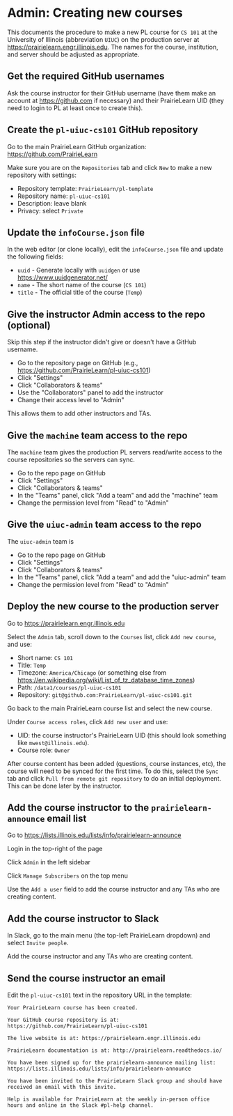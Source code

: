 
# Admin: Creating new courses

This documents the procedure to make a new PL course for `CS 101` at the University of Illinois (abbreviation `UIUC`) on the production server at https://prairielearn.engr.illinois.edu. The names for the course, institution, and server should be adjusted as appropriate.


## Get the required GitHub usernames

Ask the course instructor for their GitHub username (have them make an account at https://github.com if necessary) and their PrairieLearn UID (they need to login to PL at least once to create this).


## Create the `pl-uiuc-cs101` GitHub repository

Go to the main PrairieLearn GitHub organization: https://github.com/PrairieLearn

Make sure you are on the `Repositories` tab and click `New` to make a new repository with settings:

* Repository template: `PrairieLearn/pl-template`
* Repository name: `pl-uiuc-cs101`
* Description: leave blank
* Privacy: select `Private`

## Update the `infoCourse.json` file
In the web editor (or clone locally), edit the `infoCourse.json` file and update the following fields:
* `uuid` - Generate locally with `uuidgen` or use https://www.uuidgenerator.net/
* `name` - The short name of the course (`CS 101`)
* `title` - The official title of the course (`Temp`)

## Give the instructor Admin access to the repo (optional)
Skip this step if the instructor didn't give or doesn't have a GitHub username.

* Go to the repository page on GitHub (e.g., https://github.com/PrairieLearn/pl-uiuc-cs101)
* Click "Settings"
* Click "Collaborators & teams"
* Use the "Collaborators" panel to add the instructor
* Change their access level to "Admin"

This allows them to add other instructors and TAs.


## Give the `machine` team access to the repo

The `machine` team gives the production PL servers read/write access to the course repositories so the servers can sync.

* Go to the repo page on GitHub
* Click "Settings"
* Click "Collaborators & teams"
* In the "Teams" panel, click "Add a team" and add the "machine" team
* Change the permission level from "Read" to "Admin"


## Give the `uiuc-admin` team access to the repo

The `uiuc-admin` team is 

* Go to the repo page on GitHub
* Click "Settings"
* Click "Collaborators & teams"
* In the "Teams" panel, click "Add a team" and add the "uiuc-admin" team
* Change the permission level from "Read" to "Admin"


## Deploy the new course to the production server

Go to https://prairielearn.engr.illinois.edu

Select the `Admin` tab, scroll down to the `Courses` list, click `Add new course`, and use:

* Short name: `CS 101`
* Title: `Temp`
* Timezone: `America/Chicago` (or something else from https://en.wikipedia.org/wiki/List_of_tz_database_time_zones)
* Path: `/data1/courses/pl-uiuc-cs101`
* Repository: `git@github.com:PrairieLearn/pl-uiuc-cs101.git`

Go back to the main PrairieLearn course list and select the new course.

Under `Course access roles`, click `Add new user` and use:

* UID: the course instructor's PrairieLearn UID (this should look something like `mwest@illinois.edu`).
* Course role: `Owner`

After course content has been added (questions, course instances, etc), the course will need to be synced for the first time. To do this, select the `Sync` tab and click `Pull from remote git repository` to do an initial deployment. This can be done later by the instructor.


## Add the course instructor to the `prairielearn-announce` email list

Go to https://lists.illinois.edu/lists/info/prairielearn-announce

Login in the top-right of the page

Click `Admin` in the left sidebar

Click `Manage Subscribers` on the top menu

Use the `Add a user` field to add the course instructor and any TAs who are creating content.


## Add the course instructor to Slack

In Slack, go to the main menu (the top-left PrairieLearn dropdown) and select `Invite people`.

Add the course instructor and any TAs who are creating content.


## Send the course instructor an email

Edit the `pl-uiuc-cs101` text in the repository URL in the template:

```text
Your PrairieLearn course has been created.

Your GitHub course repository is at: https://github.com/PrairieLearn/pl-uiuc-cs101

The live website is at: https://prairielearn.engr.illinois.edu

PrairieLearn documentation is at: http://prairielearn.readthedocs.io/

You have been signed up for the prairielearn-announce mailing list: https://lists.illinois.edu/lists/info/prairielearn-announce

You have been invited to the PrairieLearn Slack group and should have received an email with this invite.

Help is available for PrairieLearn at the weekly in-person office hours and online in the Slack #pl-help channel.
```
